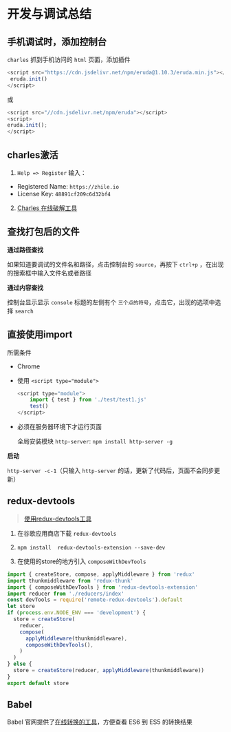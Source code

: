 # 开发与调试总结

## 手机调试时，添加控制台

`charles` 抓到手机访问的 `html` 页面，添加插件

```js
<script src="https://cdn.jsdelivr.net/npm/eruda@1.10.3/eruda.min.js"></script><script>
 eruda.init()
</script>
```

或

```js
<script src="//cdn.jsdelivr.net/npm/eruda"></script>
<script>
eruda.init();
</script>
```


## charles激活

1. `Help => Register` 输入：

  - Registered Name: `https://zhile.io`
  - License Key: `48891cf209c6d32bf4`

2. [Charles 在线破解工具](https://www.zzzmode.com/mytools/charles/)

## 查找打包后的文件

**通过路径查找**

如果知道要调试的文件名和路径，点击控制台的 `source`，再按下 `ctrl+p` ，在出现的搜索框中输入文件名或者路径

**通过内容查找**

控制台显示显示 `console` 标题的左侧有个 `三个点的符号`，点击它，出现的选项中选择 `search`

## 直接使用import

所需条件

- Chrome

- 使用 `<script type="module">`

  ```javascript
  <script type="module">
      import { test } from './test/test1.js'
      test()
  </script>
  ```

- 必须在服务器环境下才运行页面

  全局安装模块 `http-server`: `npm install http-server -g`

**启动**

`http-server -c-1`（只输入 `http-server` 的话，更新了代码后，页面不会同步更新）

## redux-devtools

> [使用redux-devtools工具](https://www.cnblogs.com/zhuzhenwei918/p/7249357.html)

1.  在谷歌应用商店下载 `redux-devtools`

2. `npm install  redux-devtools-extension --save-dev`

3. 在使用的store的地方引入 `composeWithDevTools`

  ```js
  import { createStore, compose, applyMiddleware } from 'redux'
  import thunkmiddleware from 'redux-thunk'
  import { composeWithDevTools } from 'redux-devtools-extension'
  import reducer from './reducers/index'
  const devTools = require('remote-redux-devtools').default
  let store
  if (process.env.NODE_ENV === 'development') {
    store = createStore(
      reducer,
      compose(
        applyMiddleware(thunkmiddleware),
        composeWithDevTools(),
      )
    )
  } else {
    store = createStore(reducer, applyMiddleware(thunkmiddleware))
  }
  export default store
  ```

## Babel

Babel 官网提供了[在线转换的工具](https://www.babeljs.cn/repl)，方便查看 ES6 到 ES5 的转换结果